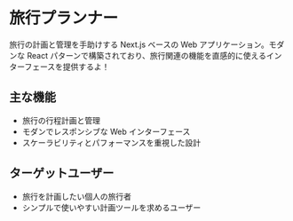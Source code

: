 # 旅行プランナー

旅行の計画と管理を手助けする Next.js ベースの Web アプリケーション。モダンな React パターンで構築されており、旅行関連の機能を直感的に使えるインターフェースを提供するよ！

## 主な機能

- 旅行の行程計画と管理
- モダンでレスポンシブな Web インターフェース
- スケーラビリティとパフォーマンスを重視した設計

## ターゲットユーザー

- 旅行を計画したい個人の旅行者
- シンプルで使いやすい計画ツールを求めるユーザー
